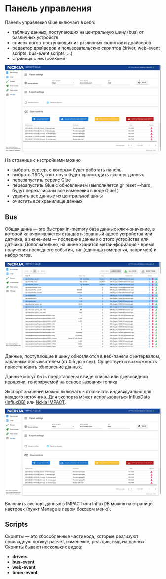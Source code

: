 # Панель управления

Панель управления Glue включает в себя:
- таблицу данных, поступающих на центральную шину (bus) от различных устройств
- список логов, поступающих из различных скриптов и драйверов
- редактор драйверов и пользовательских скриптов (driver, web-event scripts, bus-event scripts, ...)
- страница с настройками

![Настройки Glue](images/managePanel.png "Настройки Glue")

На странице с настройками можно
- выбрать сервер, с которым будет работать панель
- выбрать TSDB, в которую будет происходить экспорт данных
- перезапустить сервис Glue
- перезапустить Glue с обновлением (выполняется git reset --hard, будут перезаписаны все изменения в коде Glue! )
- удалить все данные из центральной шины
- очистить все хранилище данных

## Bus

Общая шина — это быстрая in-memory база данных ключ-значение, в которой ключом является стандартизованный адрес устройства или датчика, а значением — последние данные с этого устройства или датчика.
Дополнительно, на шине хранится метаинформация - время получения последнего события, тип (единица измерения, например) и набор тегов.

![Шина](images/busList.png "Шина")

Данные, поступающие в шину обновляются в веб-панели с интервалом, заданным пользователем (от 0.5 до 5 сек). Существует и возможность приостановить обновление данных.

Данные могут быть представлены в виде списка или древовидной иерархии, генерируемой на основе названия топика.

Экспорт значений можно включать и отключать индивидуально для каждого источника. Для экспорта может использоваться [InfluxData (InfluxDB)](https://www.influxdata.com/) или [Nokia IMPACT](https://networks.nokia.com/solutions/iot-platform).

![Настройки TSDB](images/managePanel.png "Настройки TSDB")

Включить экспорт данных в IMPACT или InfluxDB можно на странице настроек (пункт Manage в левом боковом меню).

## Scripts
Скрипты — это обособленные части кода, которые реализуют прикладную логику: расчет, изменение, реакции, выдача данных.
Скрипты бывают нескольких видов:
- **drivers**
- **bus-event**
- **web-event**
- **timer-event**
